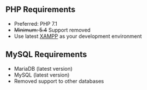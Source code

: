 ## PHP Requirements

 * Preferred: PHP 7.1
 * ~~Minimum: 5.4~~ Support removed
 * Use latest [XAMPP](https://www.apachefriends.org/) as your development environment


## MySQL Requirements

 * MariaDB (latest version)
 * MySQL (latest version)
 * Removed support to other databases

